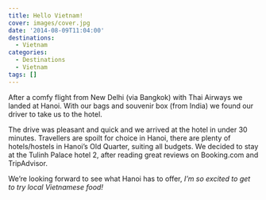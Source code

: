 ```yaml
---
title: Hello Vietnam!
cover: images/cover.jpg
date: '2014-08-09T11:04:00'
destinations:
  - Vietnam
categories:
  - Destinations
  - Vietnam
tags: []
---
```

After a comfy flight from New Delhi (via Bangkok) with Thai Airways we landed at Hanoi. With our bags and souvenir box (from India) we found our driver to take us to the hotel.

The drive was pleasant and quick and we arrived at the hotel in under 30 minutes. Travellers are spoilt for choice in Hanoi, there are plenty of hotels/hostels in Hanoi’s Old Quarter, suiting all budgets. We decided to stay at the Tulinh Palace hotel 2, after reading great reviews on Booking.com and TripAdvisor.

We’re looking forward to see what Hanoi has to offer, _I’m so excited to get to try local Vietnamese food!_
